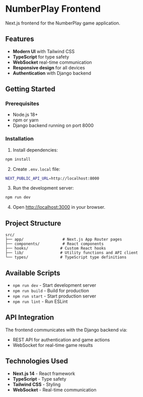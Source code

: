 # NumberPlay Frontend

Next.js frontend for the NumberPlay game application.

## Features

- **Modern UI** with Tailwind CSS
- **TypeScript** for type safety
- **WebSocket** real-time communication
- **Responsive design** for all devices
- **Authentication** with Django backend

## Getting Started

### Prerequisites

- Node.js 18+ 
- npm or yarn
- Django backend running on port 8000

### Installation

1. Install dependencies:
```bash
npm install
```

2. Create `.env.local` file:
```bash
NEXT_PUBLIC_API_URL=http://localhost:8000
```

3. Run the development server:
```bash
npm run dev
```

4. Open [http://localhost:3000](http://localhost:3000) in your browser.

## Project Structure

```
src/
├── app/                 # Next.js App Router pages
├── components/          # React components
├── hooks/              # Custom React hooks
├── lib/                # Utility functions and API client
└── types/              # TypeScript type definitions
```

## Available Scripts

- `npm run dev` - Start development server
- `npm run build` - Build for production
- `npm run start` - Start production server
- `npm run lint` - Run ESLint

## API Integration

The frontend communicates with the Django backend via:
- REST API for authentication and game actions
- WebSocket for real-time game results

## Technologies Used

- **Next.js 14** - React framework
- **TypeScript** - Type safety
- **Tailwind CSS** - Styling
- **WebSocket** - Real-time communication

